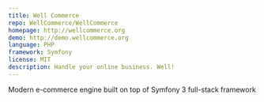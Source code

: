 ```yaml
---
title: Well Commerce
repo: WellCommerce/WellCommerce
homepage: http://wellcommerce.org
demo: http://demo.wellcommerce.org
language: PHP
framework: Symfony
license: MIT
description: Handle your online business. Well!
---
```


Modern e-commerce engine built on top of Symfony 3 full-stack framework 